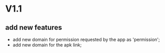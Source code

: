 # V1.1
## add new features
- add new domain for permission requested by the app as 'permission';
- add new domain for the apk link;